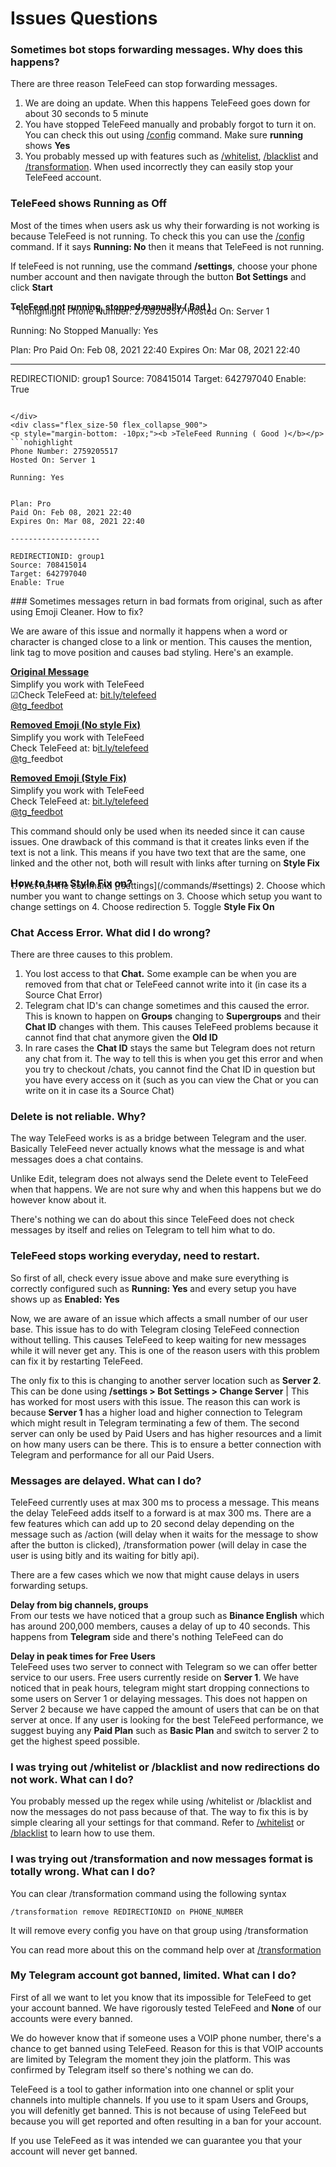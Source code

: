 # Issues Questions

### Sometimes bot stops forwarding messages. Why does this happens?

There are three reason TeleFeed can stop forwarding messages.

1.   We are doing an update. When this happens TeleFeed goes down for about 30 seconds to 5 minute
2.   You have stopped TeleFeed manually and probably forgot to turn it on. You can check this out using [/config](/commands/#config) command. Make sure <b>running</b> shows <b>Yes</b> 
3.   You probably messed up with features such as [/whitelist](/commands/#whitelist), [/blacklist](/commands/#blacklist) and  [/transformation](/commands/#transformation). When used incorrectly they can easily stop your TeleFeed account.

### TeleFeed shows Running as Off

Most of the times when users ask us why their forwarding is not working is because TeleFeed is not running. To check this you can use the [/config](/commands/#config) command. If it says <b>Running: No</b> then it means that TeleFeed is not running. 

If teleFeed is not running, use the command <b>/settings</b>, choose your phone number account and then navigate through the button <b>Bot Settings</b> and click <b>Start</b>


<div class="flex_on flex_jst_around">
<div class="flex_size-50 flex_collapse_900">
<p style="margin-bottom: -10px;"><b >TeleFeed not running, stopped manually ( Bad )</b></p>
```nohighlight
Phone Number: 2759205517
Hosted On: Server 1

Running: No
Stopped Manually: Yes

Plan: Pro
Paid On: Feb 08, 2021 22:40
Expires On: Mar 08, 2021 22:40

--------------------

REDIRECTIONID: group1
Source: 708415014
Target: 642797040
Enable: True
```

</div>
<div class="flex_size-50 flex_collapse_900">
<p style="margin-bottom: -10px;"><b >TeleFeed Running ( Good )</b></p>
```nohighlight
Phone Number: 2759205517
Hosted On: Server 1

Running: Yes


Plan: Pro
Paid On: Feb 08, 2021 22:40
Expires On: Mar 08, 2021 22:40

--------------------

REDIRECTIONID: group1
Source: 708415014
Target: 642797040
Enable: True
```
</div>
</div>
### Sometimes messages return in bad formats from original, such as after using Emoji Cleaner. How to fix? 

We are aware of this issue and normally it happens when a word or character is changed close to a link or mention. This causes the mention, link tag to move position and causes bad styling. Here's an example.

<div class="flex_on">
<div class="flex_size-33">
<p style="margin-bottom: -12px;"><u><b style="font-size: 105%; ">Original Message</b></u></p>
<p>Simplify you work with TeleFeed</br>
<span>&#9745;</span>Check TeleFeed at: <a href="#">bit.ly/telefeed</a></br>
<a href="#">@tg_feedbot</a>
</p>
</div>
<div class="flex_size-33">
<p style="margin-bottom: -12px;"><u><b style="font-size: 105%; ">Removed Emoji (No style Fix)</b></u></p>
<p>Simplify you work with TeleFeed</br>
Check TeleFeed at: b<a href="#">it.ly/telefeed</a></br>
<a href="#">@</a>tg_feedbot
</p>
</div>
<div class="flex_size-33">
<p style="margin-bottom: -12px;"><u><b style="font-size: 105%; ">Removed Emoji (Style Fix)</b></u></p>
<p>Simplify you work with TeleFeed</br>
Check TeleFeed at: <a href="#">bit.ly/telefeed</a></br>
<a href="#">@tg_feedbot</a>
</p>
</div>
</div>

This command should only be used when its needed since it can cause issues. One drawback of this command is that it creates links even if the text is not a link. This means if you have two text that are the same, one linked and the other not, both will result with links after turning on <b>Style Fix</b>

<p style="margin-bottom: -15px;"><b style="font-size: 115%; ">How to turn Style Fix on?</b></p>
1.   First run the command [/settings](/commands/#settings)
2.   Choose which number you want to change settings on
3.   Choose which setup you want to change settings on
4.   Choose redirection
5.   Toggle <b>Style Fix On</b>


### Chat Access Error. What did I do wrong?

There are three causes to this problem.

1.   You lost access to that <b>Chat.</b> Some example can be when you are removed from that chat or TeleFeed cannot write into it (in case its a Source Chat Error)
2.   Telegram chat ID's can change sometimes and this caused the error. This is known to happen on <b>Groups</b> changing to <b>Supergroups</b> and their <b>Chat ID</b> changes with them. This causes TeleFeed problems because it cannot find that chat anymore given the <b>Old ID</b>
3.   In rare cases the <b>Chat ID</b> stays the same but Telegram does not return any chat from it. The way to tell this is when you get this error and when you try to checkout /chats, you cannot find the Chat ID in question but you have every access on it (such as you can view the Chat or you can write on it in case its a Source Chat)

### Delete is not reliable. Why?

The way TeleFeed works is as a bridge between Telegram and the user. Basically TeleFeed never actually knows what the message is and what messages does a chat contains. 

Unlike Edit, telegram does not always send the Delete event to TeleFeed when that happens. We are not sure why and when this happens but we do however know about it.

There's nothing we can do about this since TeleFeed does not check messages by itself and relies on Telegram to tell him what to do.

### TeleFeed stops working everyday, need to restart.

So first of all, check every issue above and make sure everything is correctly configured such as <b>Running: Yes</b> and every setup you have shows up as <b>Enabled: Yes</b>

Now, we are aware of an issue which affects a small number of our user base. This issue has to do with Telegram closing TeleFeed connection without telling. This causes TeleFeed to keep waiting for new messages while it will never get any. This is one of the reason users with this problem can fix it by restarting TeleFeed.

The only fix to this is changing to another server location such as <b>Server 2</b>. This can be done using <b>/settings > Bot Settings > Change Server</b> | This has worked for most users with this issue. The reason this can work is because <b>Server 1</b> has a higher load and higher connection to Telegram which might result in Telegram terminating a few of them. The second server can only be used by Paid Users and has higher resources and a limit on how many users can be there. This is to ensure a better connection with Telegram and performance for all our Paid Users.

### Messages are delayed. What can I do?

TeleFeed currently uses at max 300 ms to process a message. This means the delay TeleFeed adds itself to a forward is at max 300 ms. There are a few features which can add up to 20 second delay depending on the message such as /action (will delay when it waits for the message to show after the button is clicked), /transformation power (will delay in case the user is using bitly and its waiting for bitly api).

There are a few cases which we now that might cause delays in users forwarding setups.

__Delay from big channels, groups__  
From our tests we have noticed that a group such as <b>Binance English</b> which has around 200,000 members, causes a delay of up to 40 seconds. This happens from <b>Telegram</b> side and there's nothing TeleFeed can do

__Delay in peak times for Free Users__  
TeleFeed uses two server to connect with Telegram so we can offer better service to our users. Free users currently reside on <b>Server 1</b>. We have noticed that in peak hours, telegram might start dropping connections to some users on Server 1 or delaying messages. This does not happen on Server 2 because we have capped the amount of users that can be on that server at once. If any user is looking for the best TeleFeed performance, we suggest buying any <b>Paid Plan</b> such as <b>Basic Plan</b> and switch to server 2 to get the highest speed possible.


### I was trying out /whitelist or /blacklist and now redirections do not work. What can I do?

You probably messed up the regex while using /whitelist or /blacklist and now the messages do not pass because of that. The way to fix this is by simple clearing all your settings for that command. Refer to [/whitelist](/commands/#whitelist) or [/blacklist](/commands/#blacklist) to learn how to use them.

### I was trying out /transformation and now messages format is totally wrong. What can I do?

You can clear /transformation command using the following syntax

```nohighlight
/transformation remove REDIRECTIONID on PHONE_NUMBER
```

It will remove every config you have on that group using /transformation

You can read more about this on the command help over at [/transformation](/commands/#transformation)

### My Telegram account got banned, limited. What can I do?

First of all we want to let you know that its impossible for TeleFeed to get your account banned. We have rigorously tested TeleFeed and <b>None</b> of our accounts were every banned.

We do however know that if someone uses a VOIP phone number, there's a chance to get banned using TeleFeed. Reason for this is that VOIP accounts are limited by Telegram the moment they join the platform. This was confirmed by Telegram itself so there's nothing we can do.

TeleFeed is a tool to gather information into one channel or split your channels into multiple channels. If you use to it spam Users and Groups, you will defenitly get banned. This is not because of using TeleFeed but because you will get reported and often resulting in a ban for your account.

If you use TeleFeed as it was intended we can guarantee you that your account will never get banned.
